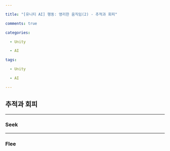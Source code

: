 ```yaml
---

title: "[유니티 AI] 행동: 영리한 움직임(2) - 추적과 회피"

comments: true

categories:

  - Unity

  - AI

tags:

  - Unity

  - AI

---
```


## 추적과 회피

---
### Seek

---
### Flee
